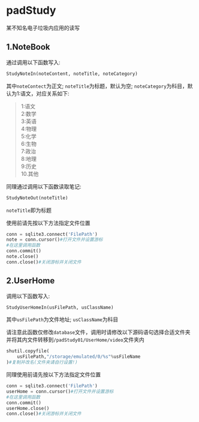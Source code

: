 # padStudy
某不知名电子垃圾内应用的读写

## 1.NoteBook
通过调用以下函数写入:
```python
StudyNoteIn(noteContent, noteTitle, noteCategory)
```
其中`noteContect`为正文; `noteTitle`为标题，默认为空; `noteCategory`为科目，默认为1:语文，对应关系如下:
>1:语文  
2:数学  
3:英语  
4:物理  
5:化学  
6:生物  
7:政治  
8:地理  
9:历史  
10.其他

同理通过调用以下函数读取笔记:
```python
StudyNoteOut(noteTitle)
```
`noteTitle`即为标题

使用前请先按以下方法指定文件位置
```python
conn = sqlite3.connect('FilePath')
note = conn.cursor()#打开文件并设置游标
#在这里调用函数
conn.commit()
note.close()
conn.close()#关闭游标并关闭文件
```

## 2.UserHome
调用以下函数写入:
```python
StudyUserHomeIn(usFilePath, usClassName)
```
其中`usFilePath`为文件地址; `usClassName`为科目

请注意此函数仅修改`database`文件，调用时请修改以下源码语句选择合适文件夹并将其内文件转移到`/padStudy01/UserHome/video`文件夹内
```python
shutil.copyfile(
	usFilePath,"/storage/emulated/0/%s"%usFileName
)#复制并改名(文件夹请自行设置!)
```
同理使用前请先按以下方法指定文件位置
```python
conn = sqlite3.connect('FilePath')
userHome = conn.cursor()#打开文件并设置游标
#在这里调用函数
conn.commit()
userHome.close()
conn.close()#关闭游标并关闭文件
```
